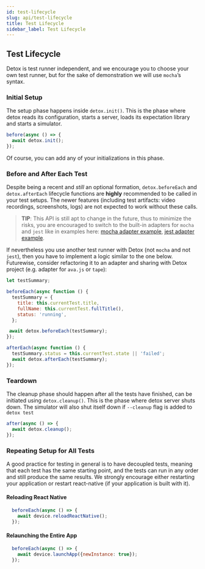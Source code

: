 ```yaml
---
id: test-lifecycle
slug: api/test-lifecycle
title: Test Lifecycle
sidebar_label: Test Lifecycle
---
```


## Test Lifecycle

Detox is test runner independent, and we encourage you to choose your own test runner, but for the sake of demonstration we will use `mocha`’s syntax.

### Initial Setup

The setup phase happens inside `detox.init()`.
This is the phase where detox reads its configuration, starts a server, loads its expectation library and starts a simulator.

```js
before(async () => {
  await detox.init();
});
```

Of course, you can add any of your initializations in this phase.

### Before and After Each Test

Despite being a recent and _still_ an optional formation, `detox.beforeEach` and `detox.afterEach` lifecycle functions are **highly** recommended to be called in your test setups. The newer features (including test artifacts: video recordings, screenshots, logs) are not expected to work without these calls.

> **TIP**: This API is still apt to change in the future, thus to minimize the risks, you are encouraged to switch to the built-in adapters for `mocha` and `jest` like in examples here: [mocha adapter example](https://github.com/wix/Detox/tree/master/examples/demo-react-native/e2e/init.js), [jest adapter example](https://github.com/wix/Detox/tree/master/examples/demo-react-native-jest/e2e/init.js).

If nevertheless you use another test runner with Detox (not `mocha` and not `jest`), then you have to implement a logic similar to the one below. Futurewise, consider refactoring it to an adapter and sharing with Detox project (e.g. adapter for `ava.js` or `tape`):

```js
let testSummary;

beforeEach(async function () {
  testSummary = {
    title: this.currentTest.title,
    fullName: this.currentTest.fullTitle(),
    status: 'running',
  };

 await detox.beforeEach(testSummary);
});

afterEach(async function () {
  testSummary.status = this.currentTest.state || 'failed';
  await detox.afterEach(testSummary);
});
```

### Teardown

The cleanup phase should happen after all the tests have finished, can be initiated using `detox.cleanup()`. This is the phase where detox server shuts down. The simulator will also shut itself down if `--cleanup` flag is added to `detox test`

```js
after(async () => {
  await detox.cleanup();
});
```

### Repeating Setup for All Tests

A good practice for testing in general is to have decoupled tests, meaning that each test has the same starting point, and the tests can run in any order and still produce the same results. We strongly encourage either restarting your application or restart react-native (if your application is built with it).

#### Reloading React Native

```js
  beforeEach(async () => {
    await device.reloadReactNative();
  });
```

#### Relaunching the Entire App

```js
  beforeEach(async () => {
    await device.launchApp({newInstance: true});
  });
```
